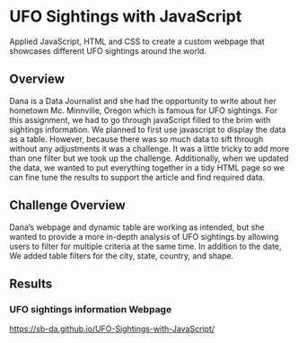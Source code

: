 # UFO Sightings with JavaScript
Applied JavaScript, HTML and CSS to create a custom webpage that showcases different UFO sightings around the world.

## Overview
Dana is a Data Journalist and she had the opportunity to write about her hometown Mc. Minnville, Oregon which is famous for UFO sightings. For this assignment, we had to go through javaScript filled to the brim with sightings information. We planned to first use javascript to display the data as a table. However, because there was so much data to sift through without any adjustments it was a challenge. It was a little tricky to add more than one filter but we took up the challenge.
Additionally, when we updated the data, we wanted to put everything together in a tidy HTML page so we can fine tune the results to support the article and find required data.

## Challenge Overview
Dana’s webpage and dynamic table are working as intended, but she wanted to provide a more in-depth analysis of UFO sightings by allowing users to filter for multiple criteria at the same time. In addition to the date, We added table filters for the city, state, country, and shape.

## Results

### UFO sightings information Webpage
https://sb-da.github.io/UFO-Sightings-with-JavaScript/
